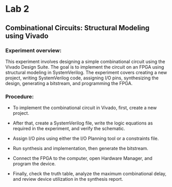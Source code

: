 # Lab 2 
## Combinational Circuits: Structural Modeling using Vivado
### Experiment overview:
  This experiment involves designing a simple combinational circuit using the Vivado Design Suite. The goal is to implement the circuit on an FPGA using structural modeling in SystemVerilog. The experiment covers creating a new project, writing SystemVerilog code, assigning I/O pins, synthesizing the design, generating a bitstream, and programming the FPGA.
### Procedure:
- To implement the combinational circuit in Vivado, first, create a new project. 

- After that, create a SystemVerilog file, write the logic equations as required in the experiment, and verify the schematic. 

- Assign I/O pins using either the I/O Planning tool or a constraints file. 

- Run synthesis and implementation, then generate the bitstream. 

- Connect the FPGA to the computer, open Hardware Manager, and program the device. 

- Finally, check the truth table, analyze the maximum combinational delay, and review device utilization in the synthesis report.
